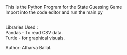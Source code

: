 This is the Python Program for the State Guessing Game <br>
Import into the code editor and run the main.py <br><br>

Libraries Used : <br>
Pandas - To read CSV data. <br>
Turtle - for graphical visuals.


Author: Atharva Ballal.
